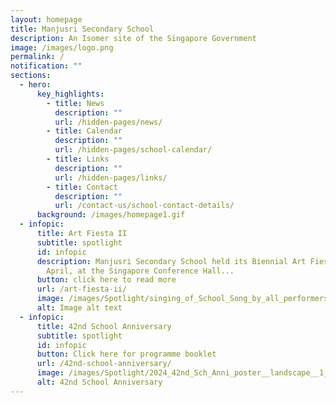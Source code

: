 ```yaml
---
layout: homepage
title: Manjusri Secondary School
description: An Isomer site of the Singapore Government
image: /images/logo.png
permalink: /
notification: ""
sections:
  - hero:
      key_highlights:
        - title: News
          description: ""
          url: /hidden-pages/news/
        - title: Calendar
          description: ""
          url: /hidden-pages/school-calendar/
        - title: Links
          description: ""
          url: /hidden-pages/links/
        - title: Contact
          description: ""
          url: /contact-us/school-contact-details/
      background: /images/homepage1.gif
  - infopic:
      title: Art Fiesta II
      subtitle: spotlight
      id: infopic
      description: Manjusri Secondary School held its Biennial Art Fiesta II on 7
        April, at the Singapore Conference Hall...
      button: click here to read more
      url: /art-fiesta-ii/
      image: /images/Spotlight/singing_of_School_Song_by_all_performers.jpg
      alt: Image alt text
  - infopic:
      title: 42nd School Anniversary
      subtitle: spotlight
      id: infopic
      button: Click here for programme booklet
      url: /42nd-school-anniversary/
      image: /images/Spotlight/2024_42nd_Sch_Anni_poster__landscape__1_.jpg
      alt: 42nd School Anniversary
---
```

